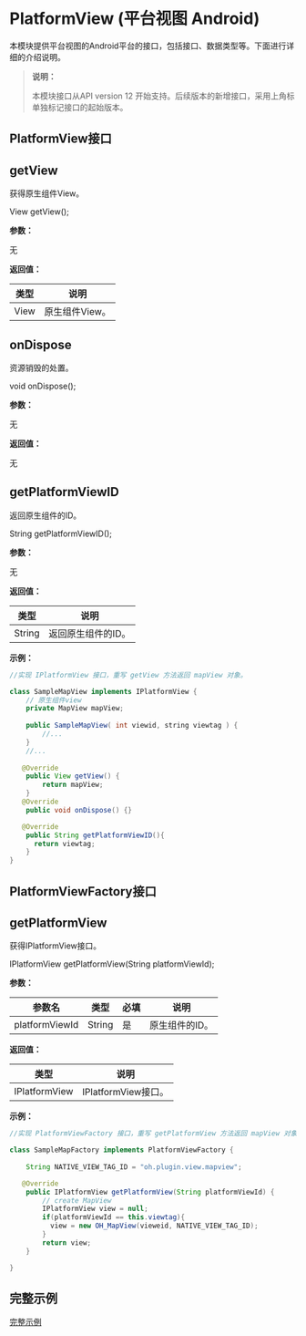 # PlatformView (平台视图 Android)

本模块提供平台视图的Android平台的接口，包括接口、数据类型等。下面进行详细的介绍说明。

> **说明：**
>
> 本模块接口从API version 12 开始支持。后续版本的新增接口，采用上角标单独标记接口的起始版本。


## PlatformView接口


## getView

获得原生组件View。

View getView();

**参数：** 

无

**返回值：** 

| 类型                              | 说明           |
| --------------------------------- | -------------- |
| View | 原生组件View。 |


## onDispose

资源销毁的处置。

void onDispose();

**参数：** 

无

**返回值：** 

无

## getPlatformViewID

返回原生组件的ID。

String getPlatformViewID();

**参数：** 

无

**返回值：** 

| 类型                              | 说明           |
| --------------------------------- | -------------- |
| String | 返回原生组件的ID。 |


**示例：**

```java
//实现 IPlatformView 接口，重写 getView 方法返回 mapView 对象。

class SampleMapView implements IPlatformView {
    // 原生组件view
    private MapView mapView;
    
    public SampleMapView( int viewid, string viewtag ) {
        //...
    }
    //...
    
   @Override
    public View getView() {
        return mapView;
    }
   @Override
    public void onDispose() {}

   @Override
    public String getPlatformViewID(){
      return viewtag;
    }
}
```

## PlatformViewFactory接口


## getPlatformView


获得IPlatformView接口。

IPlatformView getPlatformView(String platformViewId);


**参数：** 

| 参数名          | 类型             | 必填 | 说明           |
| --------------- | ---------------- | ---- | -------------- |
| platformViewId | String | 是   | 原生组件的ID。 |

**返回值：** 

| 类型                              | 说明           |
| --------------------------------- | -------------- |
| IPlatformView | IPlatformView接口。 |

**示例：**

```java
//实现 PlatformViewFactory 接口，重写 getPlatformView 方法返回 mapView 对象。

class SampleMapFactory implements PlatformViewFactory {
    
    String NATIVE_VIEW_TAG_ID = "oh.plugin.view.mapview";

   @Override
    public IPlatformView getPlatformView(String platformViewId) {
        // create MapView
        IPlatformView view = null;
        if(platformViewId == this.viewtag){
          view = new OH_MapView(vieweid, NATIVE_VIEW_TAG_ID);
        }
        return view;
    }

}

```


## 完整示例

[完整示例](../../tutorial/how-to-use-platformview-on-android.md)